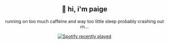<div align="center">

## 🍓 hi, i'm paige

running on too much caffeine and way too little sleep
probably crashing out rn...

<a href="https://open.spotify.com/user/11155947511">
  <img src="https://spotify-recently-played-readme.vercel.app/api?user=11155947511&count=5" alt="Spotify recently played" />
</a>

</div>
